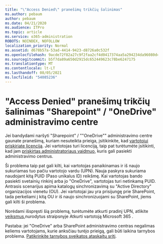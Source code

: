 ```yaml
---
title: "\"Access Denied\" pranešimų trikčių šalinimas"
ms.author: pebaum
author: pebaum
ms.date: 04/21/2020
ms.audience: ITPro
ms.topic: article
ms.service: o365-administration
ROBOTS: NOINDEX, NOFOLLOW
localization_priority: Normal
ms.assetid: d678b57a-53ad-4414-9423-d8726a0c532f
ms.openlocfilehash: 9acde72f82a27c9f2faa2cf4d0417374aa5a294234da96080dc0498d07639248
ms.sourcegitcommit: b5f7da89a650d2915dc652449623c78be6247175
ms.translationtype: MT
ms.contentlocale: lt-LT
ms.lasthandoff: 08/05/2021
ms.locfileid: "54085236"
---
```

# <a name="troubleshoot-access-denied-messages-in-sharepointonedrive-admin-center"></a>"Access Denied" pranešimų trikčių šalinimas "Sharepoint" / "OneDrive" administravimo centre

Jei bandydami naršyti "Sharepoint" / ""OneDrive"" administravimo centre gaunate pranešimą, kuriam nesuteikta prieiga, įsitikinkite, kad [vartotojui priskiriate licenciją](https://docs.microsoft.com/microsoft-365/admin/add-users/add-users). Jei vartotojas turi licenciją, taip pat turėtumėte įsitikinti, kad jam [priskirtas administratoriaus vaidmuo,](https://docs.microsoft.com/microsoft-365/admin/add-users/about-admin-roles) kuris gali pasiekti administravimo centrus.

Ši problema taip pat gali kilti, kai vartotojas panaikinamas ir iš naujo sukuriamas tuo pačiu vartotojo vardu (UPN). Nauja paskyra sukuriama naudojant kitą PUID (Paso unikalus ID) reikšmę. Kai vartotojas bando pasiekti svetainių rinkinį arba jo "OneDrive", vartotojas turi netinkamą PUID. Antrasis scenarijus apima katalogų sinchronizavimą su "Active Directory" organizacijos vienetu (OU). Jei vartotojai jau yra prisijungę prie SharePoint, tada perkeliami į kitą OU ir iš naujo sinchronizuojami su SharePoint, jiems gali kilti ši problema.

Norėdami išspręsti šią problemą, turėtumėte atkurti pradinį UPN, atlikite [veiksmus,](https://docs.microsoft.com/microsoft-365/admin/add-users/restore-user)nurodytus straipsnyje Atkurti vartotoją Microsoft 365 .

Pastaba: jei "OneDrive" arba SharePoint administravimo centras negalimas keliems vartotojams, kurie anksčiau turėjo prieigą, gali būti laikina tarnybos problema.  [Patikrinkite tarnybos sveikatos ataskaitų sritį](https://portal.office.com/adminportal/home#/servicehealth).


